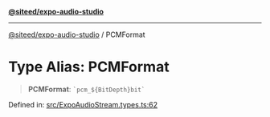 [**@siteed/expo-audio-studio**](../README.md)

***

[@siteed/expo-audio-studio](../README.md) / PCMFormat

# Type Alias: PCMFormat

> **PCMFormat**: `` `pcm_${BitDepth}bit` ``

Defined in: [src/ExpoAudioStream.types.ts:62](https://github.com/deeeed/expo-audio-stream/blob/9191a2cec8e21cd03a0d5be59d823583d449d9c9/packages/expo-audio-studio/src/ExpoAudioStream.types.ts#L62)
